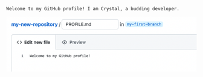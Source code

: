    ```
   Welcome to my GitHub profile! I am Crystal, a budding developer.
   ```
   <img alt="profile.md file screenshot" src="/images/my-profile-file.png"/>
